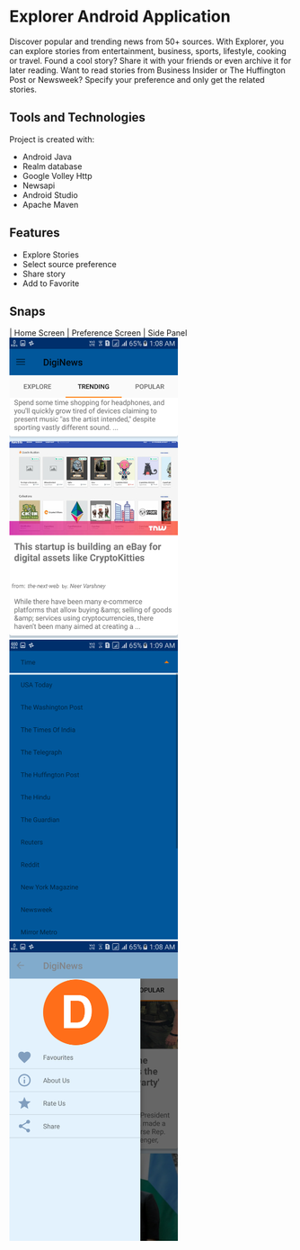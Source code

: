 # Explorer Android Application

Discover popular and trending news from 50+ sources. With Explorer, you can explore stories from entertainment, business, sports, lifestyle, cooking or travel.
Found a cool story? Share it with your friends or even archive it for later reading. 
Want to read stories from Business Insider or The Huffington Post or Newsweek? Specify your preference and only get the related stories.

## Tools and Technologies

Project is created with:
* Android Java
* Realm database
* Google Volley Http
* Newsapi 
* Android Studio
* Apache Maven

## Features

* Explore Stories
* Select source preference
* Share story
* Add to Favorite 


## Snaps

|                    Home Screen                          |                     Preference Screen                    |                     Side Panel        
<img src="/ss/Screenshot_20180318-010838.png" width="300"> <img src="/ss/Screenshot_20180318-010908.png" width="300"> <img src="/ss/Screenshot_20180318-010848.png" width="300">





